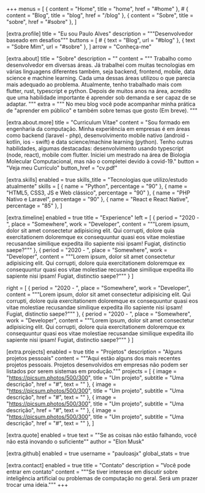 +++
menus = [
    { content = "Home", title = "home", href = "#home" },
    # { content = "Blog", title = "blog", href = "/blog" },
    { content = "Sobre", title = "sobre", href = "#sobre" },
]

[extra.profile]
title = "Eu sou Paulo Alves"
description = """Desenvolvedor baseado em desafios"""
buttons = [
    # { text = "Blog", url = "#blog" },
    { text = "Sobre Mim", url = "#sobre" },
]
arrow = "Conheça-me"

[extra.about]
title = "Sobre"
description = ""
content = """
Trabalho como desenvolvedor em diversas áreas. Já trabalhei com muitas tecnologias em várias linguagens diferentes também, seja backend, frontend, mobile, data science e machine learning. Cada uma dessas áreas utilizou o que parecia mais adequado ao problema. Atualmente, tenho trabalhado mais com flutter, rust, typescript e python. Depois de muitos anos na área, acredito que uma habilidade importante é aprender sob demanda e ser capaz de se adaptar.
"""
extra = """
No meu blog você pode acompanhar minha prática de \"aprender em público\" e também sobre temas que gosto (Em breve).
"""

[extra.about.more]
title = "Curriculum Vitae"
content = "Sou formado em engenharia da computação. Minha experiência em empresas é em áreas como backend (laravel - php), desenvolvimento mobile nativo (android - kotlin, ios - swift) e data science/machine learning (python). Tenho outras habilidades, algumas destacadas: desenvolvimento usando typescript (node, react), mobile com flutter. Iniciei um mestrado na área de Biologia Molecular Computacional, mas não o completei devido à covid-19."
button = "Veja meu Currículo"
button_href = "cv.pdf"

[extra.skills]
enabled = true
skills_title = "Tecnologias que utilizo/estudo atualmente"
skills = [
    { name = "Python", percentage = "90" },
    { name = "HTML5, CSS3, JS e Web clássico", percentage = "90" },
    { name = "PHP Nativo e Laravel", percentage = "90" },
    { name = "React e React Native", percentage = "85" },
]

[extra.timeline]
enabled = true
title = "Experience"
left = [
    { period = "2020 - ", place = "Somewhere", work = "Developer", content = """Lorem ipsum, dolor sit amet consectetur adipisicing elit. Qui corrupti, dolore quia exercitationem doloremque ex consequuntur quasi eos vitae molestiae recusandae similique expedita illo sapiente nisi ipsam! Fugiat, distinctio saepe?""" },
    { period = "2020 - ", place = "Somewhere", work = "Developer", content = """Lorem ipsum, dolor sit amet consectetur adipisicing elit. Qui corrupti, dolore quia exercitationem doloremque ex consequuntur quasi eos vitae molestiae recusandae similique expedita illo sapiente nisi ipsam! Fugiat, distinctio saepe?""" }
]

right = [
    { period = "2020 - ", place = "Somewhere", work = "Developer", content = """Lorem ipsum, dolor sit amet consectetur adipisicing elit. Qui corrupti, dolore quia exercitationem doloremque ex consequuntur quasi eos vitae molestiae recusandae similique expedita illo sapiente nisi ipsam! Fugiat, distinctio saepe?""" },
    { period = "2020 - ", place = "Somewhere", work = "Developer", content = """Lorem ipsum, dolor sit amet consectetur adipisicing elit. Qui corrupti, dolore quia exercitationem doloremque ex consequuntur quasi eos vitae molestiae recusandae similique expedita illo sapiente nisi ipsam! Fugiat, distinctio saepe?""" }
]

[extra.projects]
enabled = true
title = "Projetos"
description = "Alguns projetos pessoais"
content = """Aqui estão alguns dos mais recentes projetos pessoais. Projetos desenvolvidos em empresas não podem ser listados por serem sistemas em produção."""
projects = [
    { image = "https://picsum.photos/500/300", title = "Um projeto", subtitle = "Uma descrição", href = "#", text = "" },
    { image = "https://picsum.photos/500/300", title = "Um projeto", subtitle = "Uma descrição", href = "#", text = "" },
    { image = "https://picsum.photos/500/300", title = "Um projeto", subtitle = "Uma descrição", href = "#", text = "" },
    { image = "https://picsum.photos/500/300", title = "Um projeto", subtitle = "Uma descrição", href = "#", text = "" },
]

[extra.quote]
enabled = true
text = "\"Se as coisas não estão falhando, você não está inovando o suficiente\""
author = "Elon Musk"

[extra.github]
enabled = true
username = "pauloasjx"
global_stats = true

[extra.contact]
enabled = true
title = "Contato"
description = "Você pode entrar em contato"
content = """Se tiver interesse em discutir sobre inteligência artificial ou problemas de computação no geral. Será um prazer trocar uma ideia."""
+++